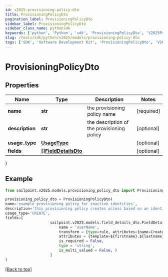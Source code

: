 ```yaml
---
id: v2025-provisioning-policy-dto
title: ProvisioningPolicyDto
pagination_label: ProvisioningPolicyDto
sidebar_label: ProvisioningPolicyDto
sidebar_class_name: pythonsdk
keywords: ['python', 'Python', 'sdk', 'ProvisioningPolicyDto', 'V2025ProvisioningPolicyDto'] 
slug: /tools/sdk/python/v2025/models/provisioning-policy-dto
tags: ['SDK', 'Software Development Kit', 'ProvisioningPolicyDto', 'V2025ProvisioningPolicyDto']
---
```


# ProvisioningPolicyDto


## Properties

Name | Type | Description | Notes
------------ | ------------- | ------------- | -------------
**name** | **str** | the provisioning policy name | [required]
**description** | **str** | the description of the provisioning policy | [optional] 
**usage_type** | [**UsageType**](usage-type) |  | [optional] 
**fields** | [**[]FieldDetailsDto**](field-details-dto) |  | [optional] 
}

## Example

```python
from sailpoint.v2025.models.provisioning_policy_dto import ProvisioningPolicyDto

provisioning_policy_dto = ProvisioningPolicyDto(
name='example provisioning policy for inactive identities',
description='this provisioning policy creates access based on an identity going inactive',
usage_type='CREATE',
fields=[
                    sailpoint.v2025.models.field_details_dto.FieldDetailsDto(
                        name = 'userName', 
                        transform = {type=rule, attributes={name=Create Unique LDAP Attribute}}, 
                        attributes = {template=${firstname}.${lastname}${uniqueCounter}, cloudMaxUniqueChecks=50, cloudMaxSize=20, cloudRequired=true}, 
                        is_required = False, 
                        type = 'string', 
                        is_multi_valued = False, )
                    ]
)

```
[[Back to top]](#) 


